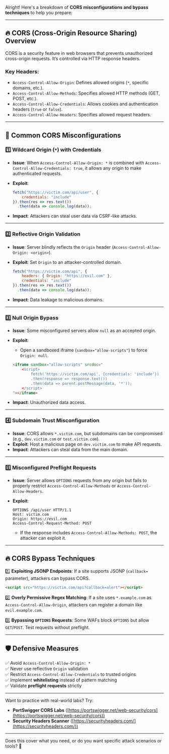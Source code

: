 Alright! Here's a breakdown of **CORS misconfigurations and bypass techniques** to help you prepare:

---

## 🔥 **CORS (Cross-Origin Resource Sharing) Overview**

CORS is a security feature in web browsers that prevents unauthorized cross-origin requests. It’s controlled via HTTP response headers.

### **Key Headers**:

- `Access-Control-Allow-Origin`: Defines allowed origins (`*`, specific domains, etc.).
- `Access-Control-Allow-Methods`: Specifies allowed HTTP methods (GET, POST, etc.).
- `Access-Control-Allow-Credentials`: Allows cookies and authentication headers (`true` or `false`).
- `Access-Control-Allow-Headers`: Specifies allowed request headers.

---

## 🛑 **Common CORS Misconfigurations**

### 1️⃣ **Wildcard Origin (`*`) with Credentials**

- **Issue**: When `Access-Control-Allow-Origin: *` is combined with `Access-Control-Allow-Credentials: true`, it allows any origin to make authenticated requests.
- **Exploit**:
    
    ```javascript
    fetch("https://victim.com/api/user", {
        credentials: "include"
    }).then(res => res.text())
      .then(data => console.log(data));
    ```
    
- **Impact**: Attackers can steal user data via CSRF-like attacks.

---

### 2️⃣ **Reflective Origin Validation**

- **Issue**: Server blindly reflects the `Origin` header (`Access-Control-Allow-Origin: <origin>`).
- **Exploit**: Set `Origin` to an attacker-controlled domain.
    
    ```javascript
    fetch("https://victim.com/api", {
        headers: { Origin: "https://evil.com" },
        credentials: "include"
    }).then(res => res.text())
      .then(data => console.log(data));
    ```
    
- **Impact**: Data leakage to malicious domains.

---

### 3️⃣ **Null Origin Bypass**

- **Issue**: Some misconfigured servers allow `null` as an accepted origin.
- **Exploit**:
    
    - Open a sandboxed iframe (`sandbox="allow-scripts"`) to force `Origin: null`.
    
    ```html
    <iframe sandbox="allow-scripts" srcdoc="
        <script>
            fetch('https://victim.com/api', {credentials: 'include'})
            .then(response => response.text())
            .then(data => parent.postMessage(data, '*'));
        </script>
    "></iframe>
    ```
    
- **Impact**: Unauthorized data access.

---

### 4️⃣ **Subdomain Trust Misconfiguration**

- **Issue**: CORS allows `*.victim.com`, but subdomains can be compromised (e.g., `dev.victim.com` or `test.victim.com`).
- **Exploit**: Host a malicious page on `dev.victim.com` to make API requests.
- **Impact**: Attackers can steal data from the main domain.

---

### 5️⃣ **Misconfigured Preflight Requests**

- **Issue**: Server allows `OPTIONS` requests from any origin but fails to properly restrict `Access-Control-Allow-Methods` or `Access-Control-Allow-Headers`.
- **Exploit**:
    
    ```http
    OPTIONS /api/user HTTP/1.1
    Host: victim.com
    Origin: https://evil.com
    Access-Control-Request-Method: POST
    ```
    
    - If the response includes `Access-Control-Allow-Methods: POST`, the attacker can exploit it.

---

## 🔥 **CORS Bypass Techniques**

1️⃣ **Exploiting JSONP Endpoints**: If a site supports JSONP (`callback=` parameter), attackers can bypass CORS.

```html
<script src="https://victim.com/api?callback=alert"></script>
```

2️⃣ **Overly Permissive Regex Matching**: If a site uses `*.example.com` as `Access-Control-Allow-Origin`, attackers can register a domain like `evil.example.com`.

3️⃣ **Bypassing `OPTIONS` Requests**: Some WAFs block `OPTIONS` but allow `GET`/`POST`. Test requests without preflight.

---

## 🛡 **Defensive Measures**

✅ Avoid `Access-Control-Allow-Origin: *`  
✅ Never use reflective `Origin` validation  
✅ Restrict `Access-Control-Allow-Credentials` to trusted origins  
✅ Implement **whitelisting** instead of pattern matching  
✅ Validate **preflight requests** strictly

---

Want to practice with real-world labs? Try:

- **PortSwigger CORS Labs** ([https://portswigger.net/web-security/cors](https://portswigger.net/web-security/cors))
- **Security Headers Scanner** ([https://securityheaders.com/](https://securityheaders.com/))

---

Does this cover what you need, or do you want specific attack scenarios or tools? 🚀
